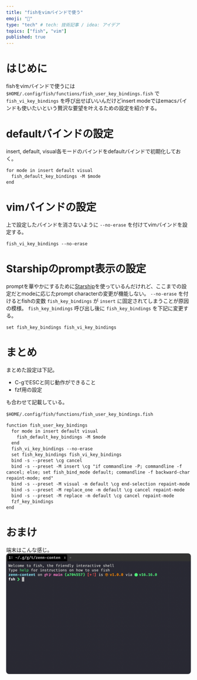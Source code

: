 ```yaml
---
title: "fishをvimバインドで使う"
emoji: "📘"
type: "tech" # tech: 技術記事 / idea: アイデア
topics: ["fish", "vim"]
published: true
---
```

# はじめに

fishをvimバインドで使うには `$HOME/.config/fish/functions/fish_user_key_bindings.fish` で `fish_vi_key_bindings` を呼び出せばいいんだけどinsert modeではemacsバインドも使いたいという贅沢な要望を叶えるための設定を紹介する。

# defaultバインドの設定

insert, default, visual各モードのバインドをdefaultバインドで初期化しておく。
```shell
for mode in insert default visual
  fish_default_key_bindings -M $mode
end
```

# vimバインドの設定

上で設定したバインドを消さないように `--no-erase` を付けてvimバインドを設定する。
```shell
fish_vi_key_bindings --no-erase
```

# Starshipのprompt表示の設定

promptを華やかにするために[Starship](https://starship.rs)を使っているんだけれど、ここまでの設定だとmodeに応じたprompt characterの変更が機能しない。
`--no-erase` を付けるとfishの変数 `fish_key_bindings` が `insert` に固定されてしまうことが原因の模様。
`fish_key_bindings` 呼び出し後に `fish_key_bindings` を下記に変更する。
```shell
set fish_key_bindings fish_vi_key_bindings
```

# まとめ

まとめた設定は下記。
- C-gでESCと同じ動作ができること
- fzf用の設定

も合わせて記載している。

`$HOME/.config/fish/functions/fish_user_key_bindings.fish`
```shell
function fish_user_key_bindings
  for mode in insert default visual
    fish_default_key_bindings -M $mode
  end
  fish_vi_key_bindings --no-erase
  set fish_key_bindings fish_vi_key_bindings
  bind -s --preset \cg cancel
  bind -s --preset -M insert \cg "if commandline -P; commandline -f cancel; else; set fish_bind_mode default; commandline -f backward-char repaint-mode; end"
  bind -s --preset -M visual -m default \cg end-selection repaint-mode
  bind -s --preset -M replace_one -m default \cg cancel repaint-mode
  bind -s --preset -M replace -m default \cg cancel repaint-mode
  fzf_key_bindings
end
```

# おまけ

端末はこんな感じ。
![](/images/cb3def429699fa/term.png)
